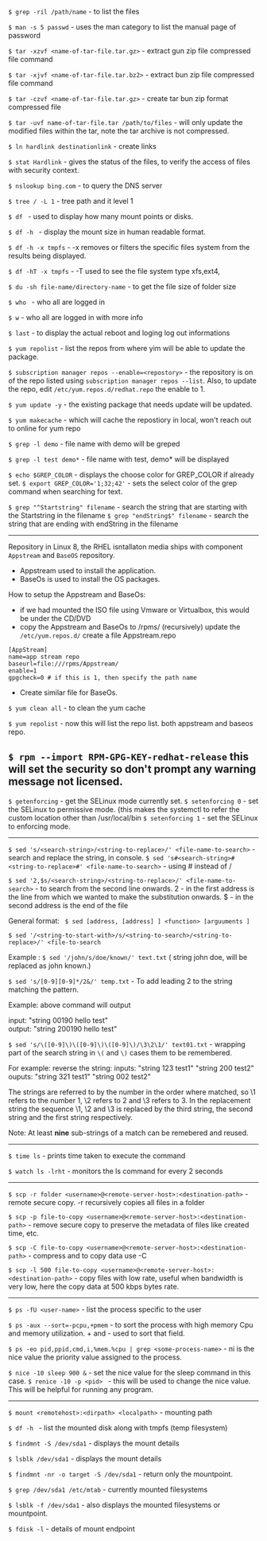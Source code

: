 
`$ grep -ril /path/name` - to list the files

`$ man -s 5 passwd` - uses the man category to list the manual page of password

`$ tar -xzvf <name-of-tar-file.tar.gz>` - extract gun zip file compressed file command

`$ tar -xjvf <name-of-tar-file.tar.bz2>` - extract bun zip file compressed file command

`$ tar -czvf <name-of-tar-file.tar.gz>` - create tar bun zip format compressed file

`$ tar -uvf name-of-tar-file.tar /path/to/files` - will only update the modified files within the tar, note the tar archive is not compressed.

`$ ln hardlink destinationlink` - create links 

`$ stat Hardlink` - gives the status of the files, to verify the access of files with security context.

`$ nslookup bing.com` - to query the DNS server

`$ tree / -L 1` - tree path and it level 1 

`$ df ` - used to display how many mount points or disks.

`$ df -h ` - display the mount size in human readable format.

`$ df -h -x tmpfs` - -x removes or filters the specific files system from the results being displayed.

`$ df -hT -x tmpfs` - -T used to see the file system type xfs,ext4, 

`$ du -sh file-name/directory-name` - to get the file size of folder size 

`$ who ` - who all are logged in

`$ w` - who all are logged in with more info

`$ last` - to display the actual reboot and loging log out informations

`$ yum repolist` - list the repos from where yim will be able to update the package. 

`$ subscription manager repos --enable=<repostory>` - the repository is on of the repo listed using `subscription manager repos --list`.
Also, to update the repo, edit `/etc/yum.repos.d/redhat.repo` the enable to 1. 

`$ yum update -y` - the existing package that needs update will be updated.

`$ yum makecache` - which will cache the repostiory in local, won't reach out to online for yum repo

`$ grep -l demo` - file name with demo will be greped

`$ grep -l test demo*` - file name with test, demo* will be displayed

`$ echo $GREP_COLOR` - displays the choose color for GREP_COLOR if already set.
`$ export GREP_COLOR='1;32;42'` - sets the select color of the grep command when searching for text.

`$ grep "^Startstring" filename` - search the string that are starting with the Startstring in the filename
`$ grep "endString$" filename` - search the string that are ending with endString in the filename

----------
Repository in Linux 8, the RHEL isntallaton media ships with component `Appstream` and `BaseOS` repository.
 - Appstream used to install the application.
 - BaseOs is used to install the OS packages.

How to setup the Appstream and BaseOs:
  - if we had mounted the ISO file using Vmware or Virtualbox, this would be under the CD/DVD
  - copy the Appstream and BaseOs to /rpms/ (recursively)
update the `/etc/yum.repos.d/` create a file Appstream.repo

```
[AppStream]
name=app stream repo
baseurl=file:///rpms/Appstream/
enable=1
gpgcheck=0 # if this is 1, then specify the path name
```
- Create similar file for BaseOs.

`$ yum clean all` - to clean the yum cache

`$ yum repolist` - now this will list the repo list. both appstream and baseos repo.

`$ rpm --import RPM-GPG-KEY-redhat-release` this will set the security so don't prompt any warning message not licensed.
------------

`$ getenforcing` - get the SELinux mode currently set.
`$ setenforcing 0` - set the SELinux to permissive mode. {this makes the systemctl to refer the custom location other than /usr/local/bin
`$ setenforcing 1` - set the SELinux to enforcing mode.

-------
`$ sed 's/<search-string>/<string-to-replace>/' <file-name-to-search>` - search and replace the string, in console.
`$ sed 's#<search-string>#<string-to-replace>#' <file-name-to-search>` - using # instead of /

`$ sed '2,$s/<search-string>/<string-to-replace>/' <file-name-to-search>` - to search from the second line onwards. 2 - in the first address is the line from which we wanted to make the substitution onwards. $ - in the second address is the end of the file 

General format: ` $ sed [address, [address] ] <function> [arguuments ]`

`$ sed '/<string-to-start-with>/s/<string-to-search>/<string-to-replace>/' <file-to-search`  

Example : `$ sed '/john/s/doe/known/' text.txt` ( string john doe, will be replaced as john known.)

`$ sed 's/[0-9][0-9]*/2&/' temp.txt` - To add leading 2 to the string matching the pattern.

Example: above command will output

input: "string 00190 hello test"  
output: "string 200190 hello test"

`$ sed 's/\([0-9]\)\([0-9]\)\([0-9]\)/\3\2\1/' text01.txt` - wrapping part of the search string in `\(` and `\)` cases them to be remembered.

For example: reverse the string:
inputs: 
  "string 123 test1"
  "string 200 test2"
ouputs:
  "string 321 test1"
  "string 002 test2"

The strings are referred to by the number in the order where matched, so \1 refers to the number 1, \2 refers to 2 and \3 refers to 3. In the replacement string the sequence \1, \2 and \3 is replaced by the third string, the second string and the first string respectively.

Note: At least __nine__ sub-strings of a match can be remebered and reused.

------------

`$ time ls` - prints time taken to execute the command

`$ watch ls -lrht` - monitors the ls command for every 2 seconds 

---------

`$ scp -r folder <username>@<remote-server-host>:<destination-path>` - remote secure copy. -r recursively copies all files in a folder

`$ scp -p file-to-copy <username>@<remote-server-host>:<destination-path>` - remove secure copy to preserve the metadata of files like created time, etc.

`$ scp -C file-to-copy <username>@<remote-server-host>:<destination-path>` - compress and to copy data use -C 

`$ scp -l 500 file-to-copy <username>@<remote-server-host>:<destination-path>` - copy files with low rate, useful when bandwidth is very low, here the copy data at 500 kbps bytes rate.

----------

`$ ps -fU <user-name>` - list the process specific to the user

`$ ps -aux --sort=-pcpu,+pmem` - to sort the process with high memory Cpu and memory utilization. + and - used to sort that field.

`$ ps -eo pid,ppid,cmd,i,%mem.%cpu | grep <some-process-name>` - ni is the nice value the priority value assigned to the process.

`$ nice -10 sleep 900 &` - set the nice value for the sleep command in this case.
`$ renice -10 -p <pid> ` - this will be used to change the nice value. This will be helpful for running any program.

------------

`$ mount <remotehost>:<dirpath> <localpath>` - mounting path

`$ df -h ` - list the mounted disk along with tmpfs (temp filesystem)

`$ findmnt -S /dev/sda1` - displays the mount details

`$ lsblk /dev/sda1` - displays the mount details

`$ findmnt -nr -o target -S /dev/sda1` - return only the mountpoint.

`$ grep /dev/sda1 /etc/mtab` - currently mounted filesystems

`$ lsblk -f /dev/sda1` - also displays the mounted filesystems or mountpoint.

`$ fdisk -l` - details of mount endpoint
